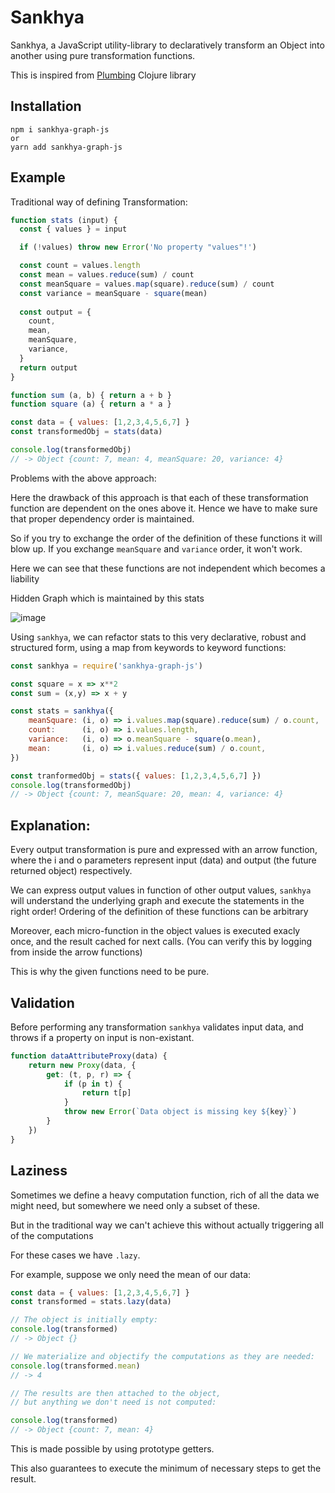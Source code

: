# Sankhya
Sankhya, a JavaScript utility-library to declaratively transform an Object into another using pure transformation functions.

This is inspired from [Plumbing](https://github.com/plumatic/plumbing) Clojure library 

## Installation 

```
npm i sankhya-graph-js 
or 
yarn add sankhya-graph-js

```

## Example

Traditional way of defining Transformation:

```js
function stats (input) {
  const { values } = input

  if (!values) throw new Error('No property "values"!')

  const count = values.length
  const mean = values.reduce(sum) / count
  const meanSquare = values.map(square).reduce(sum) / count
  const variance = meanSquare - square(mean)
  
  const output = {
    count,
    mean,
    meanSquare,
    variance,
  }
  return output
}

function sum (a, b) { return a + b }
function square (a) { return a * a }

const data = { values: [1,2,3,4,5,6,7] }
const transformedObj = stats(data)

console.log(transformedObj)
// -> Object {count: 7, mean: 4, meanSquare: 20, variance: 4}


```

Problems with the above approach: 

Here the drawback of this approach is that each of these transformation function are dependent on the ones above it.
Hence we have to make sure that proper dependency order is maintained.
 
So if you try to exchange the order of the definition of these functions it will blow up.
If you exchange `meanSquare` and `variance` order, it won't work.
 
Here we can see that these functions are not independent which becomes a liability


Hidden Graph which is maintained by this stats 


![image](https://user-images.githubusercontent.com/42679346/151663228-6b684600-ed42-4386-abc0-6715c9fb87ba.png)


Using `sankhya`, we can refactor stats to this very declarative, robust and structured form, using a map from keywords to keyword functions:

```js 
const sankhya = require('sankhya-graph-js')

const square = x => x**2
const sum = (x,y) => x + y 

const stats = sankhya({
    meanSquare: (i, o) => i.values.map(square).reduce(sum) / o.count,
    count:      (i, o) => i.values.length,
    variance:   (i, o) => o.meanSquare - square(o.mean),
    mean:       (i, o) => i.values.reduce(sum) / o.count,
})

const tranformedObj = stats({ values: [1,2,3,4,5,6,7] })
console.log(transformedObj)
// -> Object {count: 7, meanSquare: 20, mean: 4, variance: 4}

```

## Explanation: 


Every output transformation is pure and expressed with an arrow function, where the i and o parameters represent input (data) and output (the future returned object) respectively.

We can express output values in function of other output values, `sankhya` will understand the underlying graph and execute the statements in the right order!
Ordering of the definition of these functions can be arbitrary 

Moreover, each micro-function in the object values is executed exacly once, and the result cached for next calls.
(You can verify this by logging from inside the arrow functions)

This is why the given functions need to be pure.


## Validation 


Before performing any transformation `sankhya` validates input data, and throws if a property on input is non-existant.

```js
function dataAttributeProxy(data) {
    return new Proxy(data, {
        get: (t, p, r) => {
            if (p in t) {
                return t[p]
            }
            throw new Error(`Data object is missing key ${key}`)
        }
    })
}

 ```

## Laziness 


Sometimes we define a heavy computation function, rich of all the data we might need, but somewhere we need only a subset of these.

But in the traditional way we can't achieve this without actually triggering all of the computations

For these cases we have `.lazy`. 

For example, suppose we only need the mean of our data:

```js 
const data = { values: [1,2,3,4,5,6,7] }
const transformed = stats.lazy(data)

// The object is initially empty:
console.log(transformed)
// -> Object {}

// We materialize and objectify the computations as they are needed:
console.log(transformed.mean)
// -> 4

// The results are then attached to the object,
// but anything we don't need is not computed:

console.log(transformed)
// -> Object {count: 7, mean: 4}

``` 

This is made possible by using prototype getters.

This also guarantees to execute the minimum of necessary steps to get the result.



